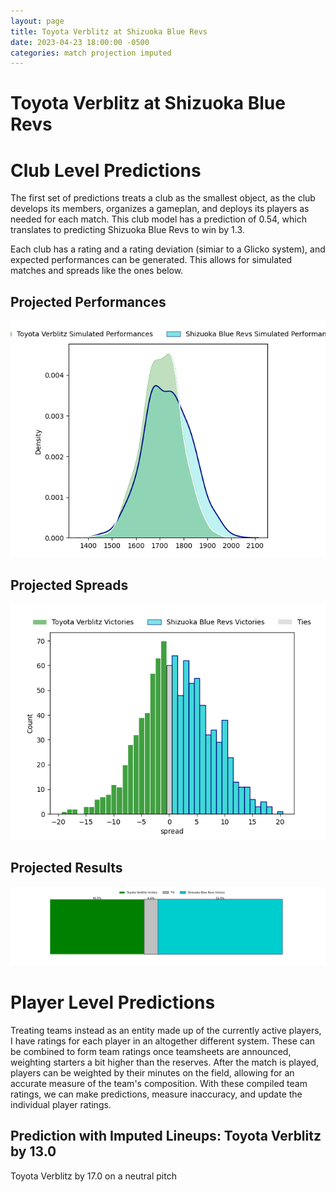 ```yaml
---  
layout: page  
title: Toyota Verblitz at Shizuoka Blue Revs  
date: 2023-04-23 18:00:00 -0500  
categories: match projection imputed  
---
```

# Toyota Verblitz at Shizuoka Blue Revs

# Club Level Predictions


The first set of predictions treats a club as the smallest object, as the club develops its members, organizes a gameplan, and deploys its players as needed for each match. This club model has a prediction of 0.54, which translates to predicting Shizuoka Blue Revs to win by 1.3.

Each club has a rating and a rating deviation (simiar to a Glicko system), and expected performances can be generated. This allows for simulated matches and spreads like the ones below.
## Projected Performances


![Projected Performances](plots/performances_2023-04-23-ShizuokaBlueRevs-ToyotaVerblitz.png)
## Projected Spreads


![Projected Spreads](plots/spreads_2023-04-23-ShizuokaBlueRevs-ToyotaVerblitz.png)
## Projected Results


![Projected Results](plots/resultbar_2023-04-23-ShizuokaBlueRevs-ToyotaVerblitz.png)
# Player Level Predictions


Treating teams instead as an entity made up of the currently active players, I have ratings for each player in an altogether different system. These can be combined to form team ratings once teamsheets are announced, weighting starters a bit higher than the reserves. After the match is played, players can be weighted by their minutes on the field, allowing for an accurate measure of the team's composition. With these compiled team ratings, we can make predictions, measure inaccuracy, and update the individual player ratings.
## Prediction with Imputed Lineups: Toyota Verblitz by 13.0


Toyota Verblitz by 17.0 on a neutral pitch

